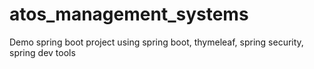 # atos_management_systems
 Demo spring boot project using spring boot, thymeleaf, spring security, spring dev tools
